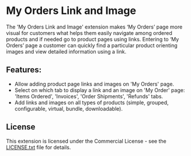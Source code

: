 # My Orders Link and Image

The 'My Orders Link and Image' extension makes ‘My Orders’ page more visual for customers what helps them easily navigate 
among ordered products and if needed go to product pages using links. Entering to ‘My Orders’ page a customer can
quickly find a particular product orienting images and view detailed information using a link.

## Features:

* Allow adding product page links and images on 'My Orders' page.
* Select on which tab to display a link and an image on 'My Order' page: 'Items Ordered', 'Invoices', 'Order Shipments', 'Refunds' tabs. 
* Add links and images on all types of products (simple, grouped, configurable, virtual, bundle, downloadable).

## License

This extension is licensed under the Commercial License - see the [LICENSE.txt](LICENSE.txt) file for details.
